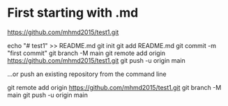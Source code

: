 
# First starting with .md

https://github.com/mhmd2015/test1.git

echo "# test1" >> README.md
git init
git add README.md
git commit -m "first commit"
git branch -M main
git remote add origin https://github.com/mhmd2015/test1.git
git push -u origin main

…or push an existing repository from the command line

git remote add origin https://github.com/mhmd2015/test1.git
git branch -M main
git push -u origin main

